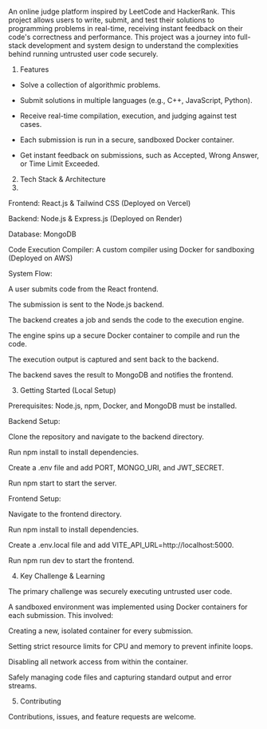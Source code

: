 An online judge platform inspired by LeetCode and HackerRank. 
This project allows users to write, submit, and test their solutions to programming problems in real-time, receiving instant feedback on their code's correctness and performance. 
This project was a journey into full-stack development and system design to understand the complexities behind running untrusted user code securely.

1. Features

- Solve a collection of algorithmic problems.

- Submit solutions in multiple languages (e.g., C++, JavaScript, Python).

- Receive real-time compilation, execution, and judging against test cases.

- Each submission is run in a secure, sandboxed Docker container.

- Get instant feedback on submissions, such as Accepted, Wrong Answer, or Time Limit Exceeded.

2. Tech Stack & Architecture
3. 
Frontend: React.js & Tailwind CSS (Deployed on Vercel)

Backend: Node.js & Express.js (Deployed on Render)

Database: MongoDB

Code Execution Compiler: A custom compiler using Docker for sandboxing (Deployed on AWS)

System Flow:

A user submits code from the React frontend.

The submission is sent to the Node.js backend.

The backend creates a job and sends the code to the execution engine.

The engine spins up a secure Docker container to compile and run the code.

The execution output is captured and sent back to the backend.

The backend saves the result to MongoDB and notifies the frontend.

3. Getting Started (Local Setup)

Prerequisites: Node.js, npm, Docker, and MongoDB must be installed.

Backend Setup:

Clone the repository and navigate to the backend directory.

Run npm install to install dependencies.

Create a .env file and add PORT, MONGO_URI, and JWT_SECRET.

Run npm start to start the server.

Frontend Setup:

Navigate to the frontend directory.

Run npm install to install dependencies.

Create a .env.local file and add VITE_API_URL=http://localhost:5000.

Run npm run dev to start the frontend.

4. Key Challenge & Learning

The primary challenge was securely executing untrusted user code.

A sandboxed environment was implemented using Docker containers for each submission. This involved:

Creating a new, isolated container for every submission.

Setting strict resource limits for CPU and memory to prevent infinite loops.

Disabling all network access from within the container.

Safely managing code files and capturing standard output and error streams.

5. Contributing

Contributions, issues, and feature requests are welcome.
